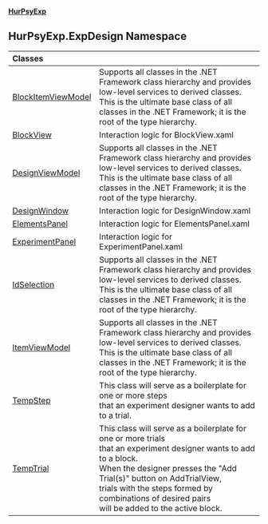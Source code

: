 #### [HurPsyExp](index.md 'index')

## HurPsyExp.ExpDesign Namespace

| Classes | |
| :--- | :--- |
| [BlockItemViewModel](HurPsyExp.ExpDesign.BlockItemViewModel.md 'HurPsyExp.ExpDesign.BlockItemViewModel') | Supports all classes in the .NET Framework class hierarchy and provides low-level services to derived classes. This is the ultimate base class of all classes in the .NET Framework; it is the root of the type hierarchy. |
| [BlockView](HurPsyExp.ExpDesign.BlockView.md 'HurPsyExp.ExpDesign.BlockView') | Interaction logic for BlockView.xaml |
| [DesignViewModel](HurPsyExp.ExpDesign.DesignViewModel.md 'HurPsyExp.ExpDesign.DesignViewModel') | Supports all classes in the .NET Framework class hierarchy and provides low-level services to derived classes. This is the ultimate base class of all classes in the .NET Framework; it is the root of the type hierarchy. |
| [DesignWindow](HurPsyExp.ExpDesign.DesignWindow.md 'HurPsyExp.ExpDesign.DesignWindow') | Interaction logic for DesignWindow.xaml |
| [ElementsPanel](HurPsyExp.ExpDesign.ElementsPanel.md 'HurPsyExp.ExpDesign.ElementsPanel') | Interaction logic for ElementsPanel.xaml |
| [ExperimentPanel](HurPsyExp.ExpDesign.ExperimentPanel.md 'HurPsyExp.ExpDesign.ExperimentPanel') | Interaction logic for ExperimentPanel.xaml |
| [IdSelection](HurPsyExp.ExpDesign.IdSelection.md 'HurPsyExp.ExpDesign.IdSelection') | Supports all classes in the .NET Framework class hierarchy and provides low-level services to derived classes. This is the ultimate base class of all classes in the .NET Framework; it is the root of the type hierarchy. |
| [ItemViewModel](HurPsyExp.ExpDesign.ItemViewModel.md 'HurPsyExp.ExpDesign.ItemViewModel') | Supports all classes in the .NET Framework class hierarchy and provides low-level services to derived classes. This is the ultimate base class of all classes in the .NET Framework; it is the root of the type hierarchy. |
| [TempStep](HurPsyExp.ExpDesign.TempStep.md 'HurPsyExp.ExpDesign.TempStep') | This class will serve as a boilerplate for one or more steps<br/>that an experiment designer wants to add to a trial. |
| [TempTrial](HurPsyExp.ExpDesign.TempTrial.md 'HurPsyExp.ExpDesign.TempTrial') | This class will serve as a boilerplate for one or more trials<br/>that an experiment designer wants to add to a block.<br/>When the designer presses the "Add Trial(s)" button on AddTrialView,<br/>trials with the steps formed by combinations of desired pairs<br/>will be added to the active block. |
